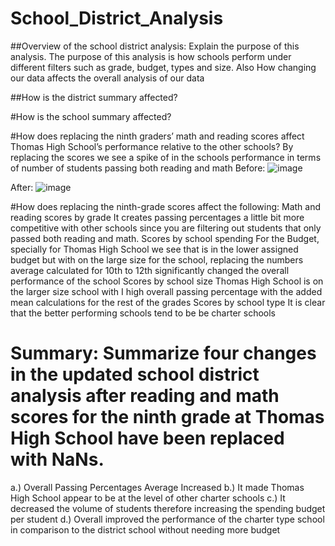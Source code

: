 # School_District_Analysis
##Overview of the school district analysis: Explain the purpose of this analysis.
The purpose of this analysis is how schools perform under different filters such as grade, budget, types and size. Also How changing our data affects the overall analysis of our data

##How is the district summary affected?

#How is the school summary affected?

#How does replacing the ninth graders’ math and reading scores affect Thomas High School’s performance relative to the other schools?
    By replacing the scores we see a spike of in the schools performance in terms of number of students passing both reading and math
Before:
 ![image](https://user-images.githubusercontent.com/98116799/158713394-47ee0b34-90ec-4a7f-b2fc-a1060efcf5ad.png)

After:
 ![image](https://user-images.githubusercontent.com/98116799/158713405-616f7f0c-74b5-4757-ab07-355336f3f0e9.png)

#How does replacing the ninth-grade scores affect the following:
  Math and reading scores by grade
    It creates passing percentages a little bit more competitive with other schools since you are filtering out students that only passed both reading and math.
  Scores by school spending
    For the Budget, specially for Thomas High School we see that is in the lower assigned budget but with on the large size for the school, replacing the numbers average     calculated for 10th to 12th significantly changed the overall performance of the school
  Scores by school size
    Thomas High School is on the larger size school with I high overall passing percentage with the added mean calculations for the rest of the grades
  Scores by school type
    It is clear that the better performing schools tend to be be charter schools

#	Summary: Summarize four changes in the updated school district analysis after reading and math scores for the ninth grade at Thomas High School have been replaced with NaNs.
a.)	 	Overall Passing Percentages Average Increased
b.)	It made Thomas High School appear to be at the level of other charter schools
c.)	        It decreased the volume of students therefore increasing the spending budget per student
d.)	Overall improved the performance of the charter type school in comparison to the district school without needing more budget
